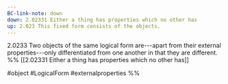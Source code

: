 ```yaml
---
BC-link-note: down
down: 2.02331 Either a thing has properties which no other has
up: 2.023 This fixed form consists of the objects.
---
```

2.0233 Two objects of the same logical form are---apart from their external properties---only differentiated from one another in that they are different.
%%
[[2.02331 Either a thing has properties which no other has]]

#object #LogicalForm #externalproperties %%